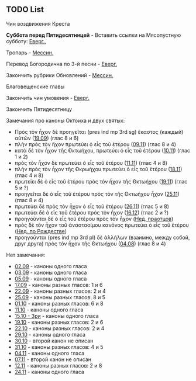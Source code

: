 
## TODO List

Чин воздвижения Креста

**Суббота перед Пятидесятницей** - Вставить ссылки на Мясопустную субботу:
[Еверг.](13_moving_cycle/B_14_EUR_week7.ru.md#Суббота-перед-Пятидесятницей), 

Тропарь - [Мессин.](11_november/11_04_MES.ru.md)

Перевод Богородична по 3-й песни - [Еверг.](13_moving_cycle/A_15_EUR_week5.md#Суббота)

Закончить рубрики Обновлений - [Мессин.](03_march/03_10_MES.ru.md)

Благовещенские главы

Закончить чин умовения - [Еверг.](13_moving_cycle/A_22_EUR_great_thursday.md#Умовение)

Закончить Пятидесятницу

Замечания про каноны Октоиха и двух святых:
- Πρὸς τὸν ἦχον δὲ προηγεῖται (pres ind mp 3rd sg) ἕκαστος (каждый) αὐτῶν ([19.09](09_september/09_19_EUR.ru.md)) (глас 8 и 6)
- πλὴν πρὸς τὸν ἣχον πρωτεύει ὁ εἷς τοῦ ἑτέρου ([09.11](11_november/11_09_EUR.ru.md)) (глас 8 и 4)
- κατὰ δὲ τὸν ἦχον τῆς ̓Οκτωήχου, πρωτεύει ὁ εἷς τοῦ ἑτέρου ([10.11](11_november/11_10_EUR.ru.md)) (глас 1 и 2)
- πρὸς τὸν ἦχον δὲ πρωτεύει ὁ εἷς τοῦ ἑτέρου ([11.11](11_november/11_11_EUR.ru.md)) (глас 4 и 8)
- πλὴν πρὸς τὸν ἦχον τῆς ̓Οκρωήχου πρωτεύει ὁ εἷς τοῦ ἑτέρου ([18.11](11_november/11_18_EUR.ru.md)) (глас 4 и 8)
- πρωτείει δὲ ὁ εἷς τοῦ ἐτέρου πρὸς τὸν ἦχον τῆς ̓Οκτωήχου ([19.11](11_november/11_19_EUR.ru.md)) (глас 5 и ?)
- προηγεῖται δὲ ὁ εἷς τοῦ ἐτέρου πρὸς τὸν τῆς ̓Οκτωήχου ἦχον ([25.11](11_november/11_25_EUR.ru.md)) (глас 8 и 4)
- πρωτεύει δὲ πρὸς τὸν ἦχον ὁ εἷς τοῦ ἑτέρου ([26.11](11_november/11_26_EUR.ru.md)) (глас 5 и 8)
- πρωτεύει δὲ ὁ εἷς τοῦ ἐτέρου πρὸς τὸν ἧχον ([16.12](12_december/12_16_EUR.ru.md)) (глас 2 и ?)
- προηγοῦνται δὲ ὁ εἷς τοῦ ἐτέρου πρὸς τὸν ἦχον ([Нед. праотцов](12_december/12_16_X_EUR_propatoron.ru.md))
- πρὸς δὲ τὸν ἦχον τοῦ ἀναστασίμου κανόνος πρωτεύει ὁ εἷς τοῦ ἐτέρου ([Нед. по Рождестве](12_december/12_26_Y_EUR_sunday.ru.md))
- προηγοῦνται (pres ind mp 3rd pl) δὲ ἀλλήλων (взаимно, между собой, друг друга) πρὸς τὸν ἦχον τῆς ̓Οκτωήχου ([04.08](08_august/08_04_EUR.ru.md)) (глас 8 и 4)

Нет замечания:
- [02.09](09_september/09_02_EUR.ru.md) - каноны одного гласа
- [03.09](09_september/09_03_EUR.ru.md) - каноны одного гласа
- [05.09](09_september/09_05_EUR.ru.md) - каноны одного гласа
- [17.09](09_september/09_17_EUR.ru.md) - каноны разных гласов: 1 и 6
- [22.09](09_september/09_22_EUR.ru.md) - каноны разных гласов: 2 и 4
- [25.09](09_september/09_25_EUR.ru.md) - каноны разных гласов: 8 и 5
- [01.10](10_october/10_01_EUR.ru.md) - каноны разных гласов: 6 и 8
- [11.10](10_october/10_11_EUR.ru.md) - каноны одного гласа
- [15.10 - Зри](10_october/10_15_EUR.ru.md) - каноны одного гласа
- [19.10](10_october/10_19_EUR.ru.md) - каноны разных гласов: 2 и 6
- [22.10](10_october/10_22_EUR.ru.md) - каноны разных гласов: 2 и 4
- [29.10](10_october/10_29_EUR.ru.md) - каноны одного гласа
- [30.10](10_october/10_30_EUR.ru.md) - второй канон не описан
- [31.10](10_october/10_31_EUR.ru.md) - каноны разных гласов: 4 и 5
- [04.11](11_november/11_04_EUR.ru.md) - каноны одного гласа
- [07.11](11_november/11_07_EUR.ru.md) - второй канон не описан
- [12.11](11_november/11_12_EUR.ru.md) - каноны разных гласов: 2 и 8
- [24.11](11_november/11_24_EUR.ru.md) - каноны одного гласа
